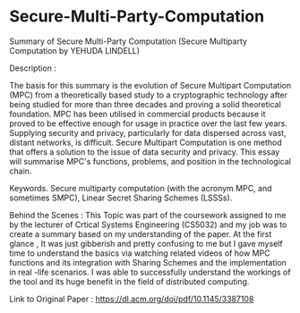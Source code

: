 # Secure-Multi-Party-Computation

Summary of Secure Multi-Party Computation (Secure Multiparty Computation by YEHUDA LINDELL)

Description :

The basis for this summary is the evolution of Secure Multipart
Computation (MPC) from a theoretically based study to a cryptographic technology
after being studied for more than three decades and proving a solid theoretical
foundation. MPC has been utilised in commercial products because it proved to be
effective enough for usage in practice over the last few years. Supplying security and
privacy, particularly for data dispersed across vast, distant networks, is difficult.
Secure Multipart Computation is one method that offers a solution to the issue of
data security and privacy. This essay will summarise MPC's functions, problems,
and position in the technological chain.

Keywords. Secure multiparty computation (with the acronym MPC, and
sometimes SMPC), Linear Secret Sharing Schemes (LSSSs).

Behind the Scenes :
 This Topic was part of the coursework  assigned to me by the lecturer of Crtical Systems Engineering (CS5032) and my job was to create a summary based on my understanding of the paper. At the first glance , It was just gibberish and pretty confusing to me but I gave myself time to understand the basics via watching related videos of how MPC functions and its integration with Sharing Schemes and the implementation in real -life scenarios. I was able to successfully understand the workings of the tool and its huge benefit in the field of distributed computing.

Link to Original Paper : 
https://dl.acm.org/doi/pdf/10.1145/3387108
